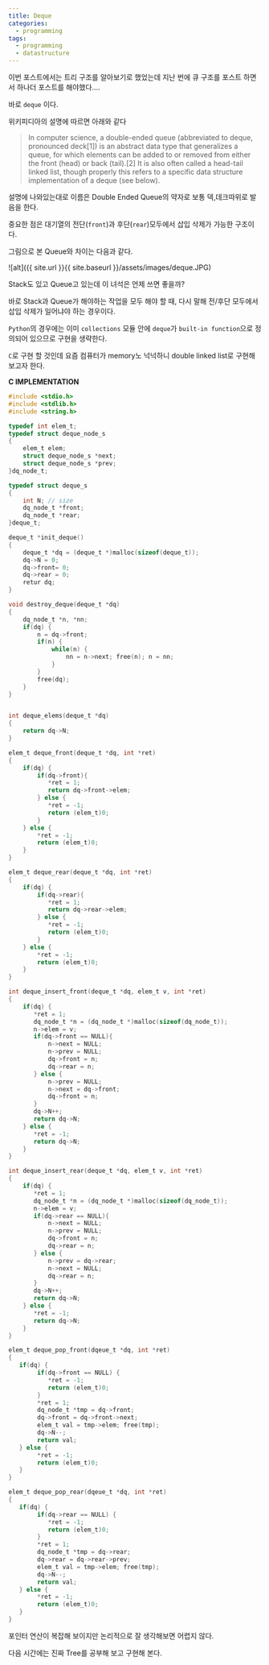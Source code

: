 ```yaml
---
title: Deque
categories:
  - programming
tags:
  - programming
  - datastructure
---
```


이번 포스트에서는 트리 구조를 알아보기로 했었는데 지난 번에 큐 구조를 포스트 하면서 하나더 포스트를 해야했다....

바로 `deque` 이다.

위키피디아의 설명에 따르면 아래와 같다

> In computer science, a double-ended queue (abbreviated to deque, pronounced deck[1]) is an abstract data type that generalizes a queue, for which elements can be added to or removed from either the front (head) or back (tail).[2] It is also often called a head-tail linked list, though properly this refers to a specific data structure implementation of a deque (see below).

설명에 나와있는대로 이름은 Double Ended Queue의 약자로 보통 덱,데크따위로 발음을 한다.

중요한 점은 대기열의 전단(`front`)과 후단(`rear`)모두에서 삽입 삭제가 가능한 구조이다.

그림으로 본 Queue와 차이는 다음과 같다.

![alt]({{ site.url }}{{ site.baseurl }}/assets/images/deque.JPG)

Stack도 있고 Queue고 있는데 이 녀석은 언제 쓰면 좋을까?

바로 Stack과 Queue가 해야하는 작업을 모두 해야 할 때, 다시 말해 전/후단 모두에서 삽입 삭제가 일어냐야 하는 경우이다.

`Python`의 경우에는 이미 `collections` 모듈 안에 `deque`가 `built-in function`으로 정의되어 있으므로 구현을 생략한다.

`C`로 구현 할 것인데 요즘 컴퓨터가 memory노 넉넉하니 double linked list로 구현해 보고자 한다.

__C IMPLEMENTATION__

```c
#include <stdio.h>
#include <stdlib.h>
#include <string.h>

typedef int elem_t;
typedef struct deque_node_s
{
    elem_t elem;
    struct deque_node_s *next;
    struct deque_node_s *prev;
}dq_node_t;

typedef struct deque_s
{
    int N; // size
    dq_node_t *front;
    dq_node_t *rear;
}deque_t;

deque_t *init_deque()
{
    deque_t *dq = (deque_t *)malloc(sizeof(deque_t));
    dq->N = 0;
    dq->front= 0;
    dq->rear = 0;
    retur dq;
}

void destroy_deque(deque_t *dq)
{
    dq_node_t *n, *nn;
    if(dq) {
        n = dq->front;
        if(n) {
            while(n) {
                nn = n->next; free(n); n = nn;
            }
        }
        free(dq);
    }
}


int deque_elems(deque_t *dq)
{
    return dq->N;
}

elem_t deque_front(deque_t *dq, int *ret)
{
    if(dq) {
        if(dq->front){
           *ret = 1;
           return dq->front->elem;
        } else {
           *ret = -1;
           return (elem_t)0;
        }
    } else { 
        *ret = -1;
        return (elem_t)0;
    }
}

elem_t deque_rear(deque_t *dq, int *ret)
{
    if(dq) {
        if(dq->rear){
           *ret = 1;
           return dq->rear->elem;
        } else {
           *ret = -1;
           return (elem_t)0;
        }
    } else { 
        *ret = -1;
        return (elem_t)0;
    }
}

int deque_insert_front(deque_t *dq, elem_t v, int *ret)
{
    if(dq) {
       *ret = 1;
       dq_node_t *n = (dq_node_t *)malloc(sizeof(dq_node_t));
       n->elem = v;
       if(dq->front == NULL){
           n->next = NULL;
           n->prev = NULL;
           dq->front = n;
           dq->rear = n;
       } else {
           n->prev = NULL;
           n->next = dq->front;
           dq->front = n;
       }
       dq->N++;
       return dq->N;
    } else {
       *ret = -1;
       return dq->N;
    }
}

int deque_insert_rear(deque_t *dq, elem_t v, int *ret)
{
    if(dq) {
       *ret = 1;
       dq_node_t *n = (dq_node_t *)malloc(sizeof(dq_node_t));
       n->elem = v;
       if(dq->rear == NULL){
           n->next = NULL;
           n->prev = NULL;
           dq->front = n;
           dq->rear = n;
       } else {
           n->prev = dq->rear;
           n->next = NULL;
           dq->rear = n;
       }
       dq->N++;
       return dq->N;
    } else {
       *ret = -1;
       return dq->N;
    }
}

elem_t deque_pop_front(dqeue_t *dq, int *ret)
{
   if(dq) {
        if(dq->front == NULL) {
           *ret = -1;
           return (elem_t)0;
        }
        *ret = 1;
        dq_node_t *tmp = dq->front;
        dq->front = dq->front->next;
        elem_t val = tmp->elem; free(tmp);
        dq->N--;
        return val;
   } else {
        *ret = -1;
        return (elem_t)0;
   }
}

elem_t deque_pop_rear(dqeue_t *dq, int *ret)
{
   if(dq) {
        if(dq->rear == NULL) {
           *ret = -1;
           return (elem_t)0;
        }
        *ret = 1;
        dq_node_t *tmp = dq->rear;
        dq->rear = dq->rear->prev;
        elem_t val = tmp->elem; free(tmp);
        dq->N--;
        return val;
   } else {
        *ret = -1;
        return (elem_t)0;
   }
}


```

포인터 연산이 복잡해 보이지만 논리적으로 잘 생각해보면 어렵지 않다.

다음 시간에는 진짜 Tree를 공부해 보고 구현해 본다.
